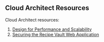 ## Cloud Architect Resources

Cloud Architect resources:

1. [Design for Performance and Scalability](https://github.com/herrera-luis/cloud_architect_resources/tree/master/Design%20for%20Performance%20and%20Scalability)
2. [Securing the Recipe Vault Web Application](https://github.com/herrera-luis/cloud_architect_resources/tree/master/Securing%20the%20Recipe%20Vault%20Web%20Application) 
